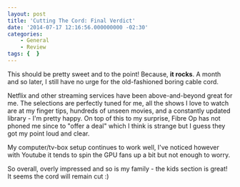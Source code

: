 ```yaml
---
layout: post
title: 'Cutting The Cord: Final Verdict'
date: '2014-07-17 12:16:56.000000000 -02:30'
categories:
    - General
    - Review
tags: {  }
---
```

This should be pretty sweet and to the point! Because, __it rocks__. A month and so later, I still have no urge for the old-fashioned boring cable cord.

Netflix and other streaming services have been above-and-beyond great for me. The selections are perfectly tuned for me, all the shows I love to watch are at my finger tips, hundreds of unseen movies, and a constantly updated library - I'm pretty happy. On top of this to my surprise, Fibre Op has not phoned me since to "offer a deal" which I think is strange but I guess they got my point loud and clear.

My computer/tv-box setup continues to work well, I've noticed however with Youtube it tends to spin the GPU fans up a bit but not enough to worry.

So overall, overly impressed and so is my family - the kids section is great! It seems the cord will remain cut :)